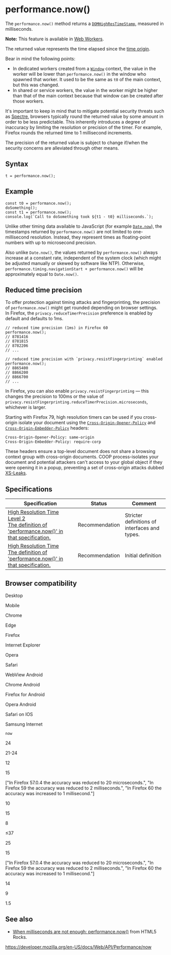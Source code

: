 performance.now()
=================

The `performance.now()` method returns a [`DOMHighResTimeStamp`](../domhighrestimestamp), measured in milliseconds.

**Note:** This feature is available in [Web Workers](../web_workers_api).

The returned value represents the time elapsed since the [time origin](../domhighrestimestamp#the_time_origin).

Bear in mind the following points:

-   In dedicated workers created from a [`Window`](../window) context, the value in the worker will be lower than `performance.now()` in the window who spawned that worker. It used to be the same as `t0` of the main context, but this was changed.
-   In shared or service workers, the value in the worker might be higher than that of the main context because that window can be created after those workers.

It's important to keep in mind that to mitigate potential security threats such as [Spectre](https://spectreattack.com/), browsers typically round the returned value by some amount in order to be less predictable. This inherently introduces a degree of inaccuracy by limiting the resolution or precision of the timer. For example, Firefox rounds the returned time to 1 millisecond increments.

The precision of the returned value is subject to change if/when the security concerns are alleviated through other means.

Syntax
------

    t = performance.now();

Example
-------

    const t0 = performance.now();
    doSomething();
    const t1 = performance.now();
    console.log(`Call to doSomething took ${t1 - t0} milliseconds.`);

Unlike other timing data available to JavaScript (for example [`Date.now`](https://developer.mozilla.org/en-US/docs/Web/JavaScript/Reference/Global_Objects/Date/now)), the timestamps returned by `performance.now()` are not limited to one-millisecond resolution. Instead, they represent times as floating-point numbers with up to microsecond precision.

Also unlike `Date.now()`, the values returned by `performance.now()` always increase at a constant rate, independent of the system clock (which might be adjusted manually or skewed by software like NTP). Otherwise, `performance.timing.navigationStart + performance.now()` will be approximately equal to `Date.now()`.

Reduced time precision
----------------------

To offer protection against timing attacks and fingerprinting, the precision of `performance.now()` might get rounded depending on browser settings.  
In Firefox, the `privacy.reduceTimerPrecision` preference is enabled by default and defaults to 1ms.

    // reduced time precision (1ms) in Firefox 60
    performance.now();
    // 8781416
    // 8781815
    // 8782206
    // ...

    // reduced time precision with `privacy.resistFingerprinting` enabled
    performance.now();
    // 8865400
    // 8866200
    // 8866700
    // ...

In Firefox, you can also enable `privacy.resistFingerprinting` — this changes the precision to 100ms or the value of `privacy.resistFingerprinting.reduceTimerPrecision.microseconds`, whichever is larger.

Starting with Firefox 79, high resolution timers can be used if you cross-origin isolate your document using the [`Cross-Origin-Opener-Policy`](https://developer.mozilla.org/en-US/docs/Web/HTTP/Headers/Cross-Origin-Opener-Policy) and [`Cross-Origin-Embedder-Policy`](https://developer.mozilla.org/en-US/docs/Web/HTTP/Headers/Cross-Origin-Embedder-Policy) headers:

    Cross-Origin-Opener-Policy: same-origin
    Cross-Origin-Embedder-Policy: require-corp

These headers ensure a top-level document does not share a browsing context group with cross-origin documents. COOP process-isolates your document and potential attackers can't access to your global object if they were opening it in a popup, preventing a set of cross-origin attacks dubbed [XS-Leaks](https://github.com/xsleaks/xsleaks).

Specifications
--------------

<table><thead><tr class="header"><th>Specification</th><th>Status</th><th>Comment</th></tr></thead><tbody><tr class="odd"><td><a href="https://www.w3.org/TR/hr-time-2/#dom-performance-now">High Resolution Time Level 2<br />
<span class="small">The definition of 'performance.now()' in that specification.</span></a></td><td><span class="spec-rec">Recommendation</span></td><td>Stricter definitions of interfaces and types.</td></tr><tr class="even"><td><a href="https://www.w3.org/TR/hr-time-1/#dom-performance-now">High Resolution Time<br />
<span class="small">The definition of 'performance.now()' in that specification.</span></a></td><td><span class="spec-rec">Recommendation</span></td><td>Initial definition</td></tr></tbody></table>

Browser compatibility
---------------------

Desktop

Mobile

Chrome

Edge

Firefox

Internet Explorer

Opera

Safari

WebView Android

Chrome Android

Firefox for Android

Opera Android

Safari on IOS

Samsung Internet

`now`

24

21-24

12

15

\["In Firefox 57.0.4 the accuracy was reduced to 20 microseconds.", "In Firefox 59 the accuracy was reduced to 2 milliseconds.", "In Firefox 60 the accuracy was increased to 1 millisecond."\]

10

15

8

≤37

25

15

\["In Firefox 57.0.4 the accuracy was reduced to 20 microseconds.", "In Firefox 59 the accuracy was reduced to 2 milliseconds.", "In Firefox 60 the accuracy was increased to 1 millisecond."\]

14

9

1.5

See also
--------

-   [When milliseconds are not enough: performance.now()](http://updates.html5rocks.com/2012/08/When-milliseconds-are-not-enough-performance-now) from HTML5 Rocks.

<a href="https://developer.mozilla.org/en-US/docs/Web/API/Performance/now" class="_attribution-link">https://developer.mozilla.org/en-US/docs/Web/API/Performance/now</a>
